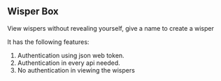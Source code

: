 ## Wisper Box

View wispers without revealing yourself, give a name to create a wisper

It has the following features:
1. Authentication using json web token.
2. Authentication in every api needed.
3. No authentication in viewing the wispers